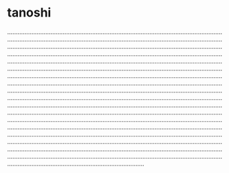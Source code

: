 # tanoshi
.......................................................................................................................................................................................................................................................................................................................................................................................................................................................................................................................................................................................................................................................................................................................................................................................................................................................................................................................................................................................................................................................................................................................................................................................................................................................................................................................................................................................................................................................................................................................................................................................................................................................................................................................................................................................................................................................................................................................................................................................................................................................................................................................................................................................................................................................................................................................................................................................................